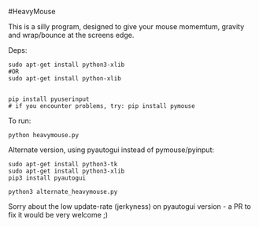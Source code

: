 #HeavyMouse

This is a silly program, designed to give your mouse momemtum, gravity and wrap/bounce at the screens edge.

Deps:

    sudo apt-get install python3-xlib
    #OR
    sudo apt-get install python-xlib
    
    
    pip install pyuserinput
    # if you encounter problems, try: pip install pymouse


To run:

    python heavymouse.py

Alternate version, using pyautogui instead of pymouse/pyinput:

    sudo apt-get install python3-tk
    sudo apt-get install python3-xlib
    pip3 install pyautogui
    
    python3 alternate_heavymouse.py
    
Sorry about the low update-rate (jerkyness) on pyautogui version - a PR to fix it would be very welcome ;)

